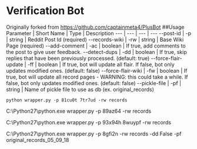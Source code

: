 # Verification Bot
Originally forked from https://github.com/captainmeta4/PlusBot
##Usage
Parameter | Short Name | Type | Description
--- | --- | --- | ---
--post-id | -p | string | Reddit Post Id (required)
--records-wiki | -rw | string | Base Wiki Page (required)
--add-comment | -ac | boolean | If true, add comments to the post to give user feedback.
--detect-dups | -dd | boolean | If true, skip replies that have been previously processed. (default: true)
--force-flair-update | -ff | boolean | If true, bot will update all flair. If false, bot only updates modified ones. (default: false)
--force-flair-wiki | -fw | boolean | If true, bot will update all record pages - WARNING: this could take a while. If false, bot only updates modified ones. (default: false)
--pickle-file | -pf | string | Name of pickle file to use as db (ex. original_records)
```
python wrapper.py -p 81cu0t 7tr7ud -rw records
```
C:\Python27\python.exe wrapper.py -p 89az64 -rw records

C:\Python27\python.exe wrapper.py -p 93x94h 8wuypf -rw records

C:\Python27\python.exe wrapper.py -p 8gfi2n -rw records -dd False -pf original_records_05_09_18
